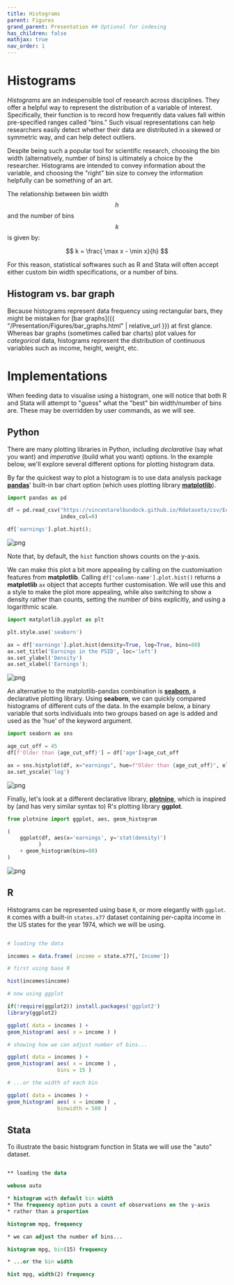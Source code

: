 ```yaml
---
title: Histograms
parent: Figures
grand_parent: Presentation ## Optional for indexing
has_children: false
mathjax: true
nav_order: 1
---
```

  
# Histograms
  
*Histograms* are an indespensible tool of research across disciplines. They offer a helpful way to represent the distribution of a variable of interest. Specifically, their function is to record how frequently data values fall within pre-specified ranges called "bins." Such visual representations can help researchers easily detect whether their data are distributed in a skewed or symmetric way, and can help detect outliers. 

Despite being such a popular tool for scientific research, choosing the bin width (alternatively, number of bins) is ultimately a choice by the researcher. Histograms are intended to convey information about the variable, and choosing the "right" bin size to convey the information helpfully can be something of an art.

The relationship between bin width $$h$$ and the number of bins $$k$$ is given by:

$$
k = \frac{ \max x - \min x}{h}
$$

For this reason, statistical softwares such as R and Stata will often accept either custom bin width specifications, or a number of bins.

## Histogram vs. bar graph

Because histograms represent data frequency using rectangular bars, they might be mistaken for [bar graphs]({{ "/Presentation/Figures/bar_graphs.html" | relative_url }}) at first glance. Whereas bar graphs (sometimes called bar charts) plot values for *categorical* data, histograms represent the distribution of continuous variables such as income, height, weight, etc.

# Implementations

When feeding data to visualise using a histogram, one will notice that both R and Stata will attempt to "guess" what the "best" bin width/number of bins are. These may be overridden by user commands, as we will see.

## Python

There are many plotting libraries in Python, including *declarative* (say what you want) and *imperative* (build what you want) options. In the example below, we'll explore several different options for plotting histogram data.

By far the quickest way to plot a histogram is to use data analysis package [**pandas**](https://pandas.pydata.org/)' built-in bar chart option (which uses plotting library [**matplotlib**](https://matplotlib.org/3.1.1/index.html)).

```python
import pandas as pd

df = pd.read_csv("https://vincentarelbundock.github.io/Rdatasets/csv/Ecdat/PSID.csv",
                 index_col=0)

df['earnings'].plot.hist();
```

![png](https://github.com/LOST-STATS/LOST-STATS.github.io/raw/master/Presentation/Figures/Images/histogram_graphs/py_hist_1.png)

Note that, by default, the `hist` function shows counts on the y-axis.

We can make this plot a bit more appealing by calling on the customisation features from **matplotlib**. Calling `df['column-name'].plot.hist()` returns a **matplotlib** `ax` object that accepts further customisation. We will use this and a style to make the plot more appealing, while also switching to show a density rather than counts, setting the number of bins explicitly, and using a logarithmic scale.

```python
import matplotlib.pyplot as plt

plt.style.use('seaborn')

ax = df['earnings'].plot.hist(density=True, log=True, bins=80)
ax.set_title('Earnings in the PSID', loc='left')
ax.set_ylabel('Density')
ax.set_xlabel('Earnings');

```

![png](https://github.com/LOST-STATS/LOST-STATS.github.io/raw/master/Presentation/Figures/Images/histogram_graphs/py_hist_2.png)


An alternative to the matplotlib-pandas combination is [**seaborn**](), a declarative plotting library. Using **seaborn**, we can quickly compared histograms of different cuts of the data. In the example below, a binary variable that sorts individuals into two groups based on age is added and used as the 'hue' of the keyword argument.

```python
import seaborn as sns

age_cut_off = 45
df[f'Older than {age_cut_off}'] = df['age']>age_cut_off

ax = sns.histplot(df, x="earnings", hue=f"Older than {age_cut_off}", element="step", stat="density")
ax.set_yscale('log')
```

![png](https://github.com/LOST-STATS/LOST-STATS.github.io/raw/master/Presentation/Figures/Images/histogram_graphs/py_hist_3.png)

Finally, let's look at a different declarative library, [**plotnine**](https://plotnine.readthedocs.io/en/stable/), which is inspired by (and has very similar syntax to) R's plotting library **ggplot**.

```python
from plotnine import ggplot, aes, geom_histogram

(
    ggplot(df, aes(x='earnings', y='stat(density)')
          )
    + geom_histogram(bins=80)
)
```

![png](https://github.com/LOST-STATS/LOST-STATS.github.io/raw/master/Presentation/Figures/Images/histogram_graphs/py_hist_4.png)


## R

Histograms can be represented using base `R`, or more elegantly with `ggplot`. `R` comes with a built-in `states.x77` dataset containing per-capita income in the US states for the year 1974, which we will be using.

```r

# loading the data

incomes = data.frame( income = state.x77[,'Income'])

# first using base R

hist(incomes$income)

# now using ggplot

if(!require(ggplot2)) install.packages('ggplot2')
library(ggplot2)

ggplot( data = incomes ) + 
geom_histogram( aes( x = income ) )

# showing how we can adjust number of bins...

ggplot( data = incomes ) + 
geom_histogram( aes( x = income ) ,
                bins = 15 )

# ...or the width of each bin

ggplot( data = incomes ) + 
geom_histogram( aes( x = income ) ,
                binwidth = 500 )
```

## Stata

To illustrate the basic histogram function in Stata we will use the "auto" dataset.

```stata

** loading the data

webuse auto

* histogram with default bin width
* The frequency option puts a count of observations on the y-axis
* rather than a proportion

histogram mpg, frequency

* we can adjust the number of bins...

histogram mpg, bin(15) frequency

* ...or the bin width

hist mpg, width(2) frequency

```
